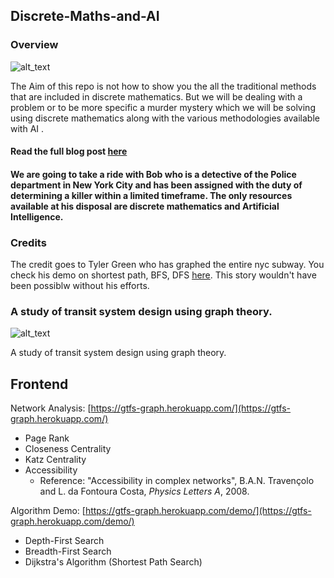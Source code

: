 ## Discrete-Maths-and-AI

### Overview

![alt_text](https://images2.minutemediacdn.com/image/upload/c_fill,g_auto,h_1248,w_2220/f_auto,q_auto,w_1100/v1555429168/shape/mentalfloss/subwayprimary.png)

The Aim of this repo is not how to show you the all the traditional methods that are included in discrete mathematics. But we will be dealing with a problem or to be more specific a murder mystery which we will be solving using  discrete mathematics along with the various methodologies available with AI .
#### Read the full blog post [here](https://soumyadip1995.blogspot.com/2019/06/discrete-math-and-artificial.html?m=1https://soumyadip1995.blogspot.com/2019/06/discrete-math-and-artificial.html?m=1)
#### We are going to take a ride with Bob who is a detective of the Police department in New York City and has been assigned with the duty of  determining a killer within a limited timeframe. The only resources available at his disposal are discrete mathematics and Artificial Intelligence.

### Credits

The credit goes to Tyler Green who has graphed the entire nyc subway. You check his demo on shortest path, BFS, DFS [here](https://gtfs-graph.herokuapp.com/demo/). This story wouldn't have been possiblw without his efforts.

### A study of transit system design using graph theory.

![alt_text](https://www.nyctourist.com/images/subwaymap/subway-map-big.gif)

A study of transit system design using graph theory.

## Frontend

Network Analysis: [https://gtfs-graph.herokuapp.com/](https://gtfs-graph.herokuapp.com/)
* Page Rank
* Closeness Centrality
* Katz Centrality
* Accessibility
  * Reference: "Accessibility in complex networks", B.A.N. Travençolo and L. da Fontoura Costa, *Physics Letters A*, 2008.

Algorithm Demo: [https://gtfs-graph.herokuapp.com/demo/](https://gtfs-graph.herokuapp.com/demo/)
* Depth-First Search
* Breadth-First Search
* Dijkstra's Algorithm (Shortest Path Search)
